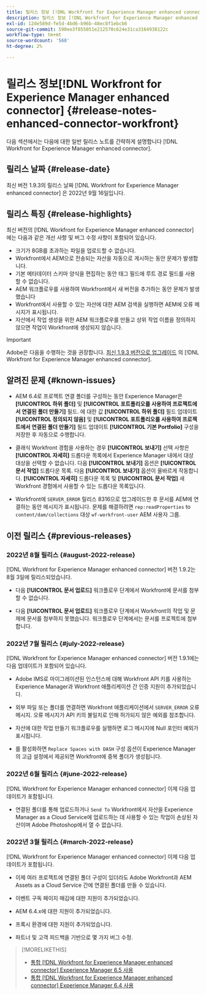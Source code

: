 ```yaml
---
title: 릴리스 정보 [!DNL Workfront for Experience Manager enhanced connector]
description: 릴리스 정보 [!DNL Workfront for Experience Manager enhanced connector]
exl-id: 12de589d-fe5d-4bd6-b96b-48ec8f1ebcb6
source-git-commit: 590ee3f855051e212570c624e31ca3164938122c
workflow-type: tm+mt
source-wordcount: '568'
ht-degree: 2%

---
```


#  릴리스 정보[!DNL Workfront for Experience Manager enhanced connector] {#release-notes-enhanced-connector-workfront}

다음 섹션에서는 다음에 대한 일반 릴리스 노트를 간략하게 설명합니다 [!DNL Workfront for Experience Manager enhanced connector].

## 릴리스 날짜 {#release-date}

최신 버전 1.9.3의 릴리스 날짜 [!DNL Workfront for Experience Manager enhanced connector] 은 2022년 9월 16일입니다.

## 릴리스 특징 {#release-highlights}

최신 버전의 [!DNL Workfront for Experience Manager enhanced connector] 에는 다음과 같은 개선 사항 및 버그 수정 사항이 포함되어 있습니다.

* 크기가 8GB를 초과하는 파일을 업로드할 수 없습니다.
* Workfront에서 AEM으로 전송되는 자산을 자동으로 게시하는 동안 문제가 발생합니다.
* 기본 메타데이터 스키마 양식을 편집하는 동안 태그 필드에 루트 경로 필드를 사용할 수 없습니다.
* AEM 워크플로우를 사용하여 Workfront에서 새 버전을 추가하는 동안 문제가 발생했습니다
* Workfront에서 사용할 수 있는 자산에 대한 AEM 검색을 실행하면 AEM에 오류 메시지가 표시됩니다.
* 자산에서 작업 생성을 위한 AEM 워크플로우를 만들고 상위 작업 이름을 정의하지 않으면 작업이 Workfront에 생성되지 않습니다.



>[!IMPORTANT]
>
>Adobe은 다음을 수행하는 것을 권장합니다. [최신 1.9.3 버전으로 업그레이드](../assets/update-workfront-enhanced-connector.md) 의 [!DNL Workfront for Experience Manager enhanced connector].

## 알려진 문제 {#known-issues}

* AEM 6.4로 프로젝트 연결 폴더를 구성하는 동안 Experience Manager은 **[!UICONTROL 하위 폴더]** 및 **[!UICONTROL 포트폴리오를 사용하여 프로젝트에서 연결된 폴더 만들기]** 필드. 에 대한 값 **[!UICONTROL 하위 폴더]** 필드 업데이트 **[!UICONTROL 정의되지 않음]** 및 **[!UICONTROL 포트폴리오를 사용하여 프로젝트에서 연결된 폴더 만들기]** 필드 업데이트 **[!UICONTROL 기본 Portfolio]** 구성을 저장한 후 자동으로 수행합니다.

* 클래식 Workfront 경험을 사용하는 경우 **[!UICONTROL 보내기]** 선택 사항은 **[!UICONTROL 자세히]** 드롭다운 목록에서 Experience Manager 내에서 대상 대상을 선택할 수 없습니다. 다음 **[!UICONTROL 보내기]** 옵션은 **[!UICONTROL 문서 작업]** 드롭다운 목록. 다음 **[!UICONTROL 보내기]** 옵션이 올바르게 작동합니다. **[!UICONTROL 자세히]** 드롭다운 목록 및 **[!UICONTROL 문서 작업]** 새 Workfront 경험에서 사용할 수 있는 드롭다운 목록입니다.

* Workfront에 `SERVER_ERROR` 릴리스 8316으로 업그레이드한 후 문서를 AEM에 연결하는 동안 메시지가 표시됩니다. 문제를 해결하려면 `rep:readProperties` to `content/dam/collections` 대상 `wf-workfront-user` AEM 사용자 그룹.

## 이전 릴리스 {#previous-releases}

### 2022년 8월 릴리스 {#august-2022-release}

[!DNL Workfront for Experience Manager enhanced connector] 버전 1.9.2는 8월 3일에 릴리스되었습니다.

* 다음 **[!UICONTROL 문서 업로드]** 워크플로우 단계에서 Workfront에 문서를 첨부할 수 없습니다.

* 다음 **[!UICONTROL 문서 업로드]** 워크플로우 단계에서 Workfront의 작업 및 문제에 문서를 첨부하지 못했습니다. 워크플로우 단계에서는 문서를 프로젝트에 첨부합니다.

### 2022년 7월 릴리스 {#july-2022-release}

[!DNL Workfront for Experience Manager enhanced connector] 버전 1.9.1에는 다음 업데이트가 포함되어 있습니다.

* Adobe IMS로 마이그레이션된 인스턴스에 대해 Workfront API 키를 사용하는 Experience Manager과 Workfront 애플리케이션 간 인증 지원이 추가되었습니다.

* 외부 파일 또는 폴더를 연결하면 Workfront 애플리케이션에서 `SERVER_ERROR` 오류 메시지. 오류 메시지가 API 키의 불일치로 인해 허가되지 않은 예외를 참조합니다.

* 자산에 대한 작업 만들기 워크플로우를 실행하면 로그 메시지에 Null 포인터 예외가 표시됩니다.

* 를 활성화하면 `Replace Spaces with DASH` 구성 옵션이 Experience Manager의 고급 설정에서 제공되면 Workfront에 중복 폴더가 생성됩니다.

### 2022년 6월 릴리스 {#june-2022-release}

[!DNL Workfront for Experience Manager enhanced connector] 이제 다음 업데이트가 포함됩니다.

* 연결된 폴더를 통해 업로드하거나 `Send To` Workfront에서 자산을 Experience Manager as a Cloud Service에 업로드하는 데 사용할 수 있는 작업이 손상된 자산이며 Adobe Photoshop에서 열 수 없습니다.

### 2022년 3월 릴리스 {#march-2022-release}

[!DNL Workfront for Experience Manager enhanced connector] 이제 다음 업데이트가 포함됩니다.

* 이제 여러 프로젝트에 연결된 폴더 구성이 있더라도 Adobe Workfront과 AEM Assets as a Cloud Service 간에 연결된 폴더를 만들 수 있습니다.

* 이벤트 구독 페이지 매김에 대한 지원이 추가되었습니다.

* AEM 6.4.x에 대한 지원이 추가되었습니다.

* 프록시 환경에 대한 지원이 추가되었습니다.

* 파트너 및 고객 피드백을 기반으로 몇 가지 버그 수정.

>[!MORELIKETHIS]
>
>* [통합 [!DNL Workfront for Experience Manager enhanced connector] Experience Manager 6.5 사용](https://experienceleague.adobe.com/docs/experience-manager-65/assets/integrations/workfront-integrations.html?lang=en)
>* [통합 [!DNL Workfront for Experience Manager enhanced connector] Experience Manager 6.4 사용](https://experienceleague.adobe.com/docs/experience-manager-64/assets/integrations/workfront-integrations.html?lang=en)


